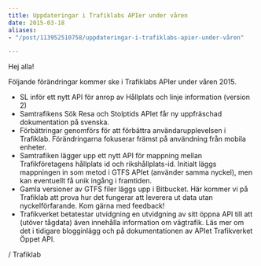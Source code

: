 ```yaml
---
title: Uppdateringar i Trafiklabs APIer under våren
date: 2015-03-18
aliases:
- "/post/113952510758/uppdateringar-i-trafiklabs-apier-under-våren"

---
```

Hej alla!

Följande förändringar kommer ske i Trafiklabs APIer under våren 2015.

* SL inför ett nytt API för anrop av Hållplats och linje information (version 2)
* Samtrafikens Sök Resa och Stolptids APIet får ny uppfräschad dokumentation på svenska.
* Förbättringar genomförs för att förbättra användarupplevelsen i Trafiklab. Förändringarna fokuserar främst på användning från mobila enheter.
* Samtrafiken lägger upp ett nytt API för mappning mellan Trafikföretagens hållplats id och rikshållplats-id. Initialt läggs mappningen in som metod i GTFS APIet (använder samma nyckel), men kan eventuellt få unik ingång i framtiden.
* Gamla versioner av GTFS filer läggs upp i Bitbucket. Här kommer vi på Trafiklab att prova hur det fungerar att leverera ut data utan nyckelförfarande. Kom gärna med feedback!
* Trafikverket betatestar utvidgning en utvidgning av sitt öppna API till att (utöver tågdata) även innehålla information om vägtrafik. Läs mer om det i tidigare blogginlägg och på dokumentationen av APIet Trafikverket Öppet API.

/ Trafiklab